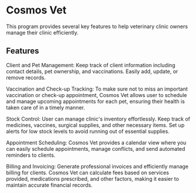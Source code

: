 # Cosmos Vet
This program provides several key features to help veterinary clinic owners manage their clinic efficiently.

## Features
Client and Pet Management: Keep track of client information including contact details, pet ownership, and vaccinations. Easily add, update, or remove records.

Vaccination and Check-up Tracking: To make sure not to miss an important vaccination or check-up appointment, Cosmos Vet allows user to schedule and manage upcoming appointments for each pet, ensuring their health is taken care of in a timely manner.

Stock Control: User can manage clinic's inventory effortlessly. Keep track of medicines, vaccines, surgical supplies, and other necessary items. Set up alerts for low stock levels to avoid running out of essential supplies.

Appointment Scheduling: Cosmos Vet provides a calendar view where you can easily schedule appointments, manage conflicts, and send automated reminders to clients.

Billing and Invoicing: Generate professional invoices and efficiently manage billing for clients. Cosmos Vet can calculate fees based on services provided, medications prescribed, and other factors, making it easier to maintain accurate financial records.
